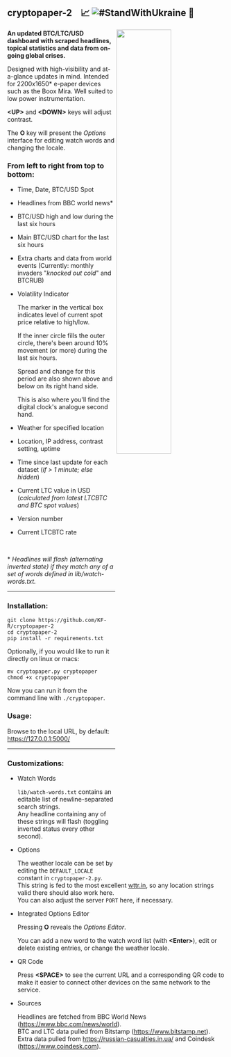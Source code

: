 ## cryptopaper-2  &nbsp;&nbsp;  :chart_with_upwards_trend: ![#StandWithUkraine](https://raw.githubusercontent.com/vshymanskyy/StandWithUkraine/main/badges/StandWithUkraineFlat.svg) :newspaper:
<img src="https://github.com/KF-R/cryptopaper-2/assets/6677966/a40c3ae7-8288-450b-a5f6-7d01a316a1cc.png" width="50%" height="50%" align="right" />

**An updated BTC/LTC/USD dashboard with scraped headlines, topical statistics and data from on-going global crises.**

Designed with high-visibility and at-a-glance updates in mind.  Intended for 2200x1650* e-paper devices such as the Boox Mira.  Well suited to low power instrumentation.

**&lt;UP&gt;** and **&lt;DOWN&gt;** keys will adjust contrast.

The **O** key will present the _Options_ interface for editing watch words and changing the locale.

### From left to right from top to bottom:
- Time, Date, BTC/USD Spot
- Headlines from BBC world news*
- BTC/USD high and low during the last six hours
- Main BTC/USD chart for the last six hours
- Extra charts and data from world events (Currently: monthly invaders "_knocked out cold_" and BTCRUB)
- Volatility Indicator

    The marker in the vertical box indicates level of current spot price relative to high/low.
    
    If the inner circle fills the outer circle, there's been around 10% movement (or more) during the last six hours.
    
    Spread and change for this period are also shown above and below on its right hand side.
 
    This is also where you'll find the digital clock's analogue second hand.
  
- Weather for specified location
- Location, IP address, contrast setting, uptime
- Time since last update for each dataset (_if > 1 minute; else hidden_)
- Current LTC value in USD (_calculated from latest LTCBTC and BTC spot values_)
- Version number
- Current LTCBTC rate

<br/>

\* _Headlines will flash (alternating inverted state) if they match any of a set of words defined in lib/watch-words.txt._

---

### Installation:

    git clone https://github.com/KF-R/cryptopaper-2
    cd cryptopaper-2
    pip install -r requirements.txt

Optionally, if you would like to run it directly on linux or macs:

    mv cryptopaper.py cryptopaper
    chmod +x cryptopaper

Now you can run it from the command line with ```./cryptopaper```.

### Usage:

Browse to the local URL, by default: https://127.0.0.1:5000/

---

### Customizations:

- Watch Words

    `lib/watch-words.txt` contains an editable list of newline-separated search strings.<br/>Any headline containing any of these strings will flash (toggling inverted status every other second).
    
- Options

    The weather locale can be set by editing the `DEFAULT_LOCALE` constant in `cryptopaper-2.py`. <br/>This string is fed to the most excellent [wttr.in](https://github.com/chubin/wttr.in), so any location strings valid there should also work here.<br/>You can also adjust the server `PORT` here, if necessary.

- Integrated Options Editor

    Pressing **O** reveals the _Options Editor_.
  
  You can add a new word to the watch word list (with **&lt;Enter&gt;**), edit or delete existing entries, or change the weather locale.

- QR Code

    Press **&lt;SPACE&gt;** to see the current URL and a corresponding QR code to make it easier to connect other devices on the same network to the service.

- Sources

    Headlines are fetched from BBC World News (https://www.bbc.com/news/world).<br/>BTC and LTC data pulled from Bitstamp (https://www.bitstamp.net).<br/>Extra data pulled from https://russian-casualties.in.ua/ and Coindesk (https://www.coindesk.com).
    
